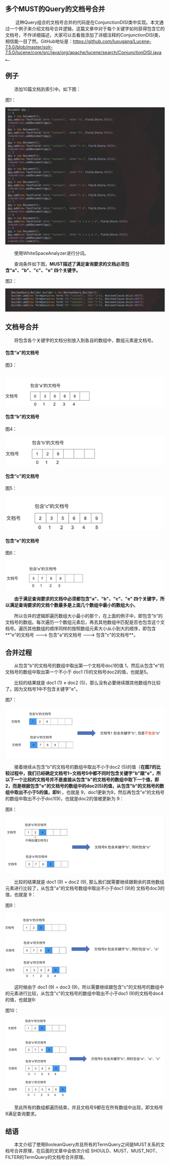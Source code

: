 ## 多个MUST的Query的文档号合并
&emsp;&emsp; 这种Query组合的文档号合并的代码是在ConjunctionDISI类中实现。本文通过一个例子来介绍文档号合并逻辑，这篇文章中对于每个关键字如何获得包含它的文档号，不作详细描述，大家可以去看我添加了详细注释的ConjunctionDISI类，相信能一目了然。GitHub地址是：https://github.com/luxugang/Lucene-7.5.0/blob/master/solr-7.5.0/lucene/core/src/java/org/apache/lucene/search/ConjunctionDISI.java。

## 例子

&emsp;&emsp;添加10篇文档到索引中。如下图：

图1：

<img src="多个MUST文档号合并-image/1.png">

&emsp;&emsp;使用WhiteSpaceAnalyzer进行分词。

&emsp;&emsp;查询条件如下图，**MUST描述了满足查询要求的文档必须包含"a"、"b"、"c"、"e" 四个关键字。**

图2：

<img src="多个MUST文档号合并-image/2.png">

## 文档号合并

&emsp;&emsp;将包含各个关键字的文档分别放入到各自的数组中，数组元素是文档号。

#### 包含“a”的文档号

图3：

&emsp;&emsp;<img src="多个MUST文档号合并-image/3.png">

#### 包含“b”的文档号

图4：

<img src="多个MUST文档号合并-image/4.png">

#### 包含“c”的文档号

图5：

<img src="多个MUST文档号合并-image/5.png">

#### 包含“e”的文档号

图6：

<img src="多个MUST文档号合并-image/6.png">

&emsp;&emsp;**由于满足查询要求的文档中必须都包含"a"、"b"、"c"、"e" 四个关键字，所以满足查询要求的文档个数最多是上面几个数组中最小的数组大小**。

&emsp;&emsp;所以合并的逻辑即遍历数组大小最小的那个，在上面的例子中，即包含"b"的文档号的数组。每次遍历一个数组元素后，再去其他数组中匹配是否也包含这个文档号。遍历其他数组的顺序同样的按照数组元素大小从小到大的顺序，即包含**"e"的文档号 ---> 包含"a"的文档号 ---> 包含"c"的文档号**。

## 合并过程
&emsp;&emsp;从包含"b"的文档号的数组中取出第一个文档号doc1的值 1，然后从包含"e"的文档号的数组中取出第一个不小于 doc1 (1)的文档号doc2的值，也就是5。

&emsp;&emsp;比较的结果就是 doc1 (1) ≠ doc2 (5)，那么没有必要继续跟其他数组作比较了。因为文档号1中不包含关键字"e"。

图7：

<img src="多个MUST文档号合并-image/7.png">

&emsp;&emsp;接着继续从包含"b"的文档号的数组中取出不小于doc2 (5)的值（**在图7的比较过程中，我们已经确定文档号1~文档号5中都不同时包含关键字"b"跟"e"，所以下一个比较的文档号并不是直接从包含"b"的文档号的数组中取下一个值，即2，而是根据包含"e"的文档号的数组中的doc2(5)的值，从包含"b"的文档号的数组中取出不小于5的值，即9**），也就是 9，doc1更新为9，然后再包含"e"的文档号的数组中取出不小于doc1(9)，也就是doc2的值被更新为 9：

图8：

<img src="多个MUST文档号合并-image/8.png">

&emsp;&emsp;比较的结果就是 doc1 (9) = doc2 (9), 那么我们就需要继续跟剩余的其他数组元素进行比较了，从包含"a"的文档号数组中取出不小于doc1 (9)的 文档号doc3的值，也就是 9：

图9：

<img src="多个MUST文档号合并-image/9.png">

&emsp;&emsp;这时候由于 doc1 (9) = doc3 (9)，所以需要继续跟包含"c"的文档号的数组中的元素进行比较，从包含"c"的文档号的数组中取出不小于doc1 (9)的文档号doc4的值，也就是9:

图10：

<img src="多个MUST文档号合并-image/10.png">

&emsp;&emsp;至此所有的数组都遍历结束，并且文档号9都在在所有数组中出现，即文档号9满足查询要求。

## 结语
&emsp;&emsp;本文介绍了使用BooleanQuery并且所有的TermQuery之间是MUST关系的文档号合并原理，在后面的文章中会依次介绍 SHOULD、MUST、MUST_NOT、FILTER的TermQuery的文档号合并原理。